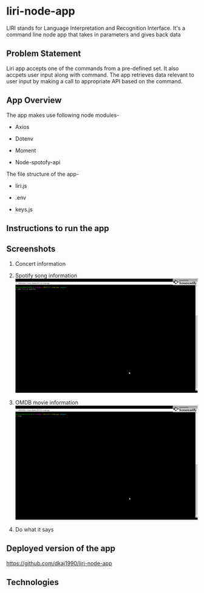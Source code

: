 # liri-node-app
LIRI stands for Language Interpretation and Recognition Interface. It's a command line node app that takes in parameters and gives back data

## Problem Statement 
Liri app accepts one of the commands from a pre-defined set. It also accpets user input along with command. The app retrieves data relevant to user input by making a call to appropriate API based on the command. 

## App Overview

The app makes use following node modules-
* Axios

* Dotenv

* Moment

* Node-spotofy-api

The file structure of the app- 
* liri.js 

* .env

* keys.js 


## Instructions to run the app

## Screenshots

1. Concert information

2. Spotify song information
![](spotify.gif)

3. OMDB movie information
![](movie.gif)

4. Do what it says

## Deployed version of the app
 https://github.com/dkaj1990/liri-node-app

## Technologies


